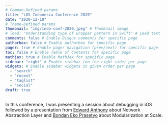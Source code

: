 ```yaml
---
# Common-Defined params
title: "iOS Indonesia Conference 2020"
date: "2020-12-10"
# Theme-Defined params
thumbnail: "img/indo-conf-2020.jpeg" # Thumbnail image
# lead: "Understanding type of wrapper pattern in Swift" # Lead text
comments: false # Enable Disqus comments for specific page
authorbox: false # Enable authorbox for specific page
pager: true # Enable pager navigation (prev/next) for specific page
toc: false # Enable Table of Contents for specific page
mathjax: true # Enable MathJax for specific page
sidebar: "right" # Enable sidebar (on the right side) per page
widgets: # Enable sidebar widgets in given order per page
  - "search"
  - "recent"
  - "taglist"
  - "social"
draft: true
---
```


In this conference, I was presenting a session about debugging in iOS followed by a presentation from [Edward Anthony](https://www.facebook.com/edward.anthony.8) about Network Abstraction Layer and [Bondan Eko Prasetyo](https://www.facebook.com/bondan.e.prasetyo) about Modularization at Scale.
